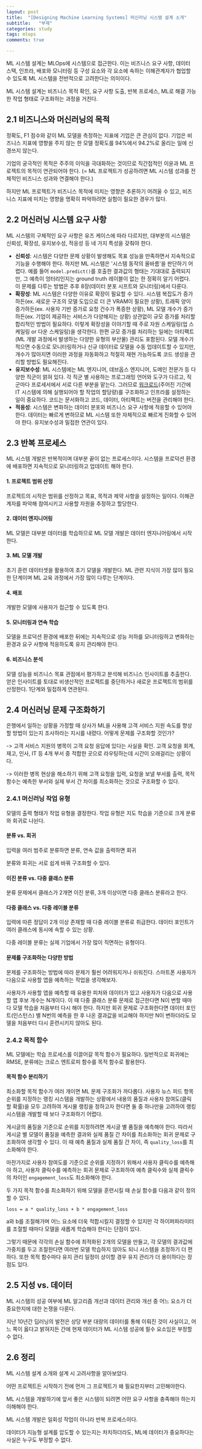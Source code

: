 ```yaml
---
layout: post
title:  "[Designing Machine Learning Systems] 머신러닝 시스템 설계 소개"
subtitle:   "부제"
categories: study
tags: mlops
comments: true

---
```


ML 시스템 설계는 MLOps에 시스템으로 접근한다. 이는 비즈니스 요구 사항, 데이터 스택, 인프라, 배포와 모니터링 등 구성 요소와 각 요소에 속하는 이해관계자가 협업할 수 있도록 ML 시스템을 전반적으로 고려한다는 의미이다.

ML 시스템 설계는 비즈니스 목적 확인, 요구 사항 도출, 반복 프로세스, ML로 해결 가능한 작업 형태로 구조화하는 과정을 거친다.

## 2.1 비즈니스와 머신러닝의 목적
정확도, F1 점수와 같이 ML 모델을 측정하는 지표에 기업은 큰 관심이 없다. 기업은 비즈니스 지표에 영향을 주지 않는 한 모델 정확도를 94%에서 94.2%로 올리는 일에 신경쓰지 않는다.

기업의 궁극적인 목적은 주주의 이익을 극대화하는 것이므로 직간접적인 이윤과 ML 프로젝트의 목적이 연관되어야 한다. (= ML 프로젝트가 성공하려면 ML 시스템 성과를 전체적인 비즈니스 성과와 연결해야 한다.)

하지만 ML 프로젝트가 비즈니스 목적에 미치는 영향은 추론하기 어려울 수 있고, 비즈니스 지표에 미치는 영향을 명확히 파악하려면 실험이 필요한 경우가 많다.

## 2.2 머신러닝 시스템 요구 사항
ML 시스템의 구체적인 요구 사항은 유즈 케이스에 따라 다르지만, 대부분의 시스템은 신뢰성, 확장성, 유지보수성, 적응성 등 네 가지 특성을 갖춰야 한다.

- **신뢰성**: 시스템은 다양한 문제 상황이 발생해도 목표 성능을 만족하면서 지속적으로 기능을 수행해야 한다. 하지만 ML 시스템은 '시스템 동작의 올바름'을 판단하기 어렵다. 예를 들어 `model.predict()`를 호출한 결과값의 형태는 기대대로 출력되지만, 그 예측이 엉터리인지는 ground truth 레이블이 없는 한 정확히 알기 어렵다. 이 문제를 다루는 방법은 추후 8장(데이터 분포 시프트와 모니터링)에서 다룬다.
- **확장성**: ML 시스템은 다양한 이유로 확장이 필요할 수 있다. 시스템 복잡도가 증가하든(ex. 새로운 구조의 모델 도입으로 더 큰 VRAM이 필요한 상황), 트래픽 양이 증가하든(ex. 사용자 기반 증가로 요청 건수가 폭증한 상황), ML 모델 개수가 증가하든(ex. 기업이 제공하는 서비스가 다양해지는 상황) 상관없이 규모 증가를 처리할 합리적인 방법이 필요하다. 이렇게 확장성을 이야기할 때 주로 자원 스케일링(업 스케일링 or 다운 스케일링)을 생각한다. 한편 규모 증가를 처리하는 일에는 아티팩트(ML 개발 과정에서 발생하는 다양한 유형의 부산물) 관리도 포함된다. 모델 개수가 적으면 수동으로 모니터링하거나 신규 데이터로 모델을 수동 업데이트할 수 있지만, 개수가 많아지면 이러한 과정을 자동화하고 적절히 재현 가능하도록 코드 생성을 관리할 방법도 필요해진다.
- **유지보수성**: ML 시스템에는 ML 엔지니어, 데브옵스 엔지니어, 도메인 전문가 등 다양한 직군이 얽혀 있다. 각 직군 별 사용하는 프로그래밍 언어와 도구가 다르고, 직군마다 프로세서에서 서로 다른 부분을 맡는다. 그러므로 [워크로드](https://www.lgcns.com/blog/cns-tech/solution/42692/)(주어진 기간에 IT 시스템에 의해 실행되어야 할 작업의 할당량)를 구조화하고 인프라를 설정하는 일이 중요하다. 코드는 문서화하고 코드, 데이터, 아티팩트는 버전을 관리해야 한다.
- **적응성**: 시스템은 변화하는 데이터 분포와 비즈니스 요구 사항에 적응할 수 있어야 한다. 데이터는 빠르게 변하므로 ML 시스템 또한 자체적으로 빠르게 진화할 수 있어야 한다. 유지보수성과 밀접한 연관이 있다.

## 2.3 반복 프로세스
ML 시스템 개발은 반복적이며 대부분 끝이 없는 프로세스이다. 시스템을 프로덕션 환경에 배포하면 지속적으로 모니터링하고 업데이트 해야 한다.

#### 1. 프로젝트 범위 산정
프로젝트의 시작은 범위를 산정하고 목표, 목적과 제약 사항을 설정하는 일이다. 이해관계자를 파악해 참여시키고 사용할 자원을 추정하고 할당한다.

#### 2. 데이터 엔지니어링
ML 모델은 대부분 데이터를 학습하므로 ML 모델 개발은 데이터 엔지니어링에서 시작한다.

#### 3. ML 모델 개발
초기 훈련 데이터셋을 활용하여 초기 모델을 개발한다. ML 관련 지식이 가장 많이 필요한 단계이며 ML 교육 과정에서 가장 많이 다루는 단계이다.

#### 4. 배포
개발한 모델에 사용자가 접근할 수 있도록 한다.

#### 5. 모니터링과 연속 학습
모델을 프로덕션 환경에 배포한 뒤에는 지속적으로 성능 저하를 모니터링하고 변화하는 환경과 요구 사항에 적응하도록 유지 관리해야 한다.

#### 6. 비즈니스 분석
모델 성능을 비즈니스 목표 관점에서 평가하고 분석해 비즈니스 인사이트를 추출한다. 얻은 인사이트를 토대로 비생산적인 프로젝트를 중단하거나 새로운 프로젝트의 범위를 산정한다. 1단계와 밀접하게 연관된다.

## 2.4 머신러닝 문제 구조화하기
은행에서 일하는 상황을 가정할 때 상사가 ML을 사용해 고객 서비스 지원 속도를 향상할 방법이 있는지 조사하라는 지시를 내렸다.
어떻게 문제를 구조화할 것인가?

-> 고객 서비스 지원의 병목이 고객 요청 응답에 있다는 사실을 확인. 고객 요청을 회계, 재고, 인사, IT 등 4개 부서 중 적합한 곳으로 라우팅하는데 시간이 오래걸리는 상황이다.

-> 이러한 병목 현상을 해소하기 위해 고객 요청을 입력, 요청을 보낼 부서를 출력, 목적 함수는 예측한 부서와 실제 부서 간 차이를 최소화하는 것으로 구조화할 수 있다.

### 2.4.1 머신러닝 작업 유형
모델의 출력 형태가 작업 유형을 결정한다. 작업 유형은 지도 학습을 기준으로 크게 분류와 회귀로 나뉜다.

#### 분류 vs. 회귀
입력을 여러 범주로 분류하면 분류, 연속 값을 출력하면 회귀

분류와 회귀는 서로 쉽게 바꿔 구조화할 수 있다.

#### 이진 분류 vs. 다중 클래스 분류
분류 문제에서 클래스가 2개면 이진 분류, 3개 이상이면 다중 클래스 분류라고 한다.

#### 다중 클래스 vs. 다중 레이블 분류
입력에 따른 정답이 2개 이상 존재할 때 다중 레이블 분류로 취급한다. 데이터 포인트가 여러 클래스에 동시에 속할 수 있는 상황.

다중 레이블 분류는 실제 기업에서 가장 많이 직면하는 유형이다.

#### 문제를 구조화하는 다양한 방법
문제를 구조화하는 방법에 따라 문제가 훨씬 어려워지거나 쉬워진다. 스마트폰 사용자가 다음으로 사용할 앱을 예측하는 작업을 생각해보자.

사용자가 사용할 앱을 예측할 때 유용한 피처와 데이터가 있고 사용자가 다음으로 사용할 앱 후보 개수는 N개이다. 이 때 다중 클래스 분류 문제로 접근한다면 N이 변할 때마다 모델 학습을 처음부터 다시 해야 한다. 하지만 회귀 문제로 구조화한다면 데이터 포인트(인스턴스) 별 N번의 예측을 한 후 나온 결과값을 비교해야 하지만 N이 변하더라도 모델을 처음부터 다시 훈련시키지 않아도 된다.

### 2.4.2 목적 함수
ML 모델에는 학습 프로세스를 이끌어갈 목적 함수가 필요하다. 일반적으로 회귀에는 RMSE, 분류에는 크로스 엔트로피 함수를 목적 함수로 활용한다.

#### 목적 함수 분리하기
최소화할 목적 함수가 여러 개이면 ML 문제 구조화가 까다롭다. 사용자 뉴스 피드 항목 순위를 지정하는 랭킹 시스템을 개발하는 상황에서 내용의 품질과 사용자 참여도(클릭할 확률)을 모두 고려하여 게시물 랭킹을 정하고자 한다면 둘 중 하나만을 고려하여 랭킹 시스템을 개발할 때 보다 구조화하기 어렵다.

게시글의 품질을 기준으로 순위를 지정하려면 게시글 별 품질을 예측해야 한다. 따라서 게시글 별 모델이 품질을 예측한 결과와 실제 품질 간 차이를 최소화하는 회귀 문제로 구조화하여 생각할 수 있다. 이 때 예측 품질과 실제 품질 간 차이, 즉 `quality_loss`를 최소화해야 한다.

마찬가지로 사용자 참여도를 기준으로 순위를 지정하기 위해서 사용자 클릭수를 예측해야 하고, 사용자 클릭수를 예측하는 회귀 문제로 구조화하여 예측 클릭수와 실제 클릭수의 차이인 `engagement_loss`도 최소화해야 한다.

두 가지 목적 함수를 최소화하기 위해 모델을 훈련시킬 때 손실 함수를 다음과 같이 정의할 수 있다.

```
loss = a * quality_loss + b * engagement_loss
```

a와 b를 조절해가며 어느 요소에 더욱 적합시킬지 결정할 수 있지만 각 하이퍼파라미터를 조절할 때마다 모델을 새롭게 학습해야 한다는 단점이 있다.

그렇기 때문에 각각의 손실 함수에 최적화된 2개의 모델을 만들고, 각 모델의 결과값에 가중치를 두고 조절한다면 여러번 모델 학습하지 않아도 되니 시스템을 조정하기 더 편하다. 또한 목적 함수마다 유지 관리 일정이 상이할 경우 유지 관리가 더 용이하다는 장점도 있다.

## 2.5 지성 vs. 데이터
ML 시스템의 성공 여부에 ML 알고리즘 개선과 데이터 관리와 개선 중 어느 요소가 더 중요한지에 대한 논쟁을 다룬다.

지난 10년간 딥러닝의 발전은 상당 부분 대량의 데이터를 통해 이뤄진 것이 사실이고, 어느 쪽이 옳다고 밝혀지든 간에 현재 데이터가 ML 시스템 성공에 필수 요소임은 부정할 수 없다.

## 2.6 정리
ML 시스템 설계 소개와 설계 시 고려사항을 알아보았다.

어떤 프로젝트든 시작하기 전에 먼저 그 프로젝트가 왜 필요한지부터 고민해야한다.

ML 시스템을 개발하기에 앞서 좋은 시스템이 되려면 어떤 요구 사항을 충족해야 하는지 이해해야 한다.

ML 시스템 개발은 일회성 작업이 아니라 반복 프로세스이다.

데이터가 지능형 설계를 압도할 수 있는지는 차치하더라도, ML에 데이터가 중요하다는 사실은 누구도 부정할 수 없다.
